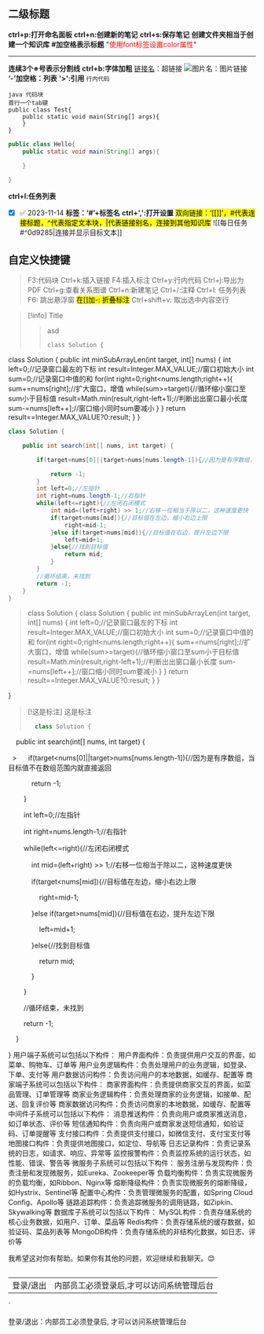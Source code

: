 ## 二级标题

**ctrl+p:打开命名面板**
**ctrl+n:创建新的笔记**
**ctrl+s:保存笔记**
**创建文件夹相当于创建一个知识库**
**#加空格表示标题**
"<font color=red>使用font标签设置color属性</font>"
***
**连续3个※号表示分割线**
**ctrl+b:字体加粗**
[链接名](链接地址)：超链接
![图片名](链接地址)：图片链接
**‘-’加空格：列表**
**'>':引用**
`行内代码` 

	java 代码块
	首行一个tab键
	public class Test{
		public static void main(String[] args){
		}
	}
```java
public class Hello{
	public static void main(String[] args){
		
	}

}
```
**ctrl+l:任务列表**
- [x]  ✅ 2023-11-14
**标签：‘#’+标签名**
**ctrl+',':打开设置**
<mark style="background: [[FF5582A6]];">双向链接：‘[[]]’，#代表连接标题，^代表指定文本块，|代表链接别名，连接到其他知识库</mark>
![[每日任务#^0d9285|连接并显示目标文本]]
## 自定义快捷键
>F3:代码块
>Ctrl+k:插入链接
>F4:插入标注
>Ctrl+y:行内代码
>Ctrl+j:导出为PDF
>Ctrl+g:查看关系图谱
>Ctrl+n:新建笔记
>Ctrl+/:注释
>Ctrl+l: 任务列表
>F6: 跳出悬浮窗
><mark style="background: [[FFB86CA6]];">在[]加-: 折叠标注</mark>
>Ctrl+shift+v: 取出选中内容空行

> [!info] Title
> >asd
>>```
> >class Solution {
class Solution {
    public int minSubArrayLen(int target, int[] nums) {
        int left=0;//记录窗口最左的下标
        int result=Integer.MAX_VALUE;//窗口初始大小
        int sum=0;//记录窗口中值的和
        for(int right=0;right<nums.length;right++){
            sum+=nums[right];//扩大窗口，增值
            while(sum>=target){//循环缩小窗口至sum小于目标值
                result=Math.min(result,right-left+1);//判断出出窗口最小长度
                sum-=nums[left++];//窗口缩小同时sum要减小
            }
        }
        return result==Integer.MAX_VALUE?0:result;
    }
}

```java
class Solution {

    public int search(int[] nums, int target) {

        if(target<nums[0]||target>nums[nums.length-1]){//因为是有序数组，当目标值不在数组范围内就直接返

            return -1;
        }
        int left=0;//左指针
        int right=nums.length-1;//右指针
        while(left<=right){//左闭右闭模式
            int mid=(left+right) >> 1;//右移一位相当于除以二，这种速度更快
            if(target<nums[mid]){//目标值在左边，缩小右边上限
                right=mid-1;
            }else if(target>nums[mid]){//目标值在右边，提升左边下限
                left=mid+1;
            }else{//找到目标值
                return mid;
            }
        }
        //循环结束，未找到
        return -1;
    }
}
```
> class Solution {
class Solution {
    public int minSubArrayLen(int target, int[] nums) {
        int left=0;//记录窗口最左的下标
        int result=Integer.MAX_VALUE;//窗口初始大小
        int sum=0;//记录窗口中值的和
        for(int right=0;right<nums.length;right++){
            sum+=nums[right];//扩大窗口，增值
            while(sum>=target){//循环缩小窗口至sum小于目标值
                result=Math.min(result,right-left+1);//判断出出窗口最小长度
                sum-=nums[left++];//窗口缩小同时sum要减小
            }
        }
        return result==Integer.MAX_VALUE?0:result;
    }
}

  

}
>
>
> 



> [!这是标注] 这是标注
>```java
>	class Solution {
>
    public int search(int[] nums, int target) {
>
  >      if(target<nums[0]||target>nums[nums.length-1]){//因为是有序数组，当目标值不在数组范围内就直接返回
>
            return -1;
>
        }
>
        int left=0;//左指针
>
        int right=nums.length-1;//右指针
>
        while(left<=right){//左闭右闭模式
>
            int mid=(left+right) >> 1;//右移一位相当于除以二，这种速度更快
>
            if(target<nums[mid]){//目标值在左边，缩小右边上限
>
                right=mid-1;
>
            }else if(target>nums[mid]){//目标值在右边，提升左边下限

                left=mid+1;

            }else{//找到目标值

                return mid;

            }

        }

        //循环结束，未找到

        return -1;

    }

  

}
 用户端子系统可以包括以下构件：
    用户界面构件：负责提供用户交互的界面，如菜单、购物车、订单等
    用户业务逻辑构件：负责处理用户的业务逻辑，如登录、下单、支付等
    用户数据访问构件：负责访问用户的本地数据，如缓存、配置等
 商家端子系统可以包括以下构件：
    商家界面构件：负责提供商家交互的界面，如菜品管理、订单管理等
    商家业务逻辑构件：负责处理商家的业务逻辑，如接单、配送、回复评价等
    商家数据访问构件：负责访问商家的本地数据，如缓存、配置等
 中间件子系统可以包括以下构件：
    消息推送构件：负责向用户或商家推送消息，如订单状态、评价等
    短信通知构件：负责向用户或商家发送短信通知，如验证码、订单提醒等
    支付接口构件：负责提供支付接口，如微信支付、支付宝支付等
    地图接口构件：负责提供地图接口，如定位、导航等
    日志记录构件：负责记录系统的日志，如请求、响应、异常等
    监控报警构件：负责监控系统的运行状态，如性能、错误、警告等
 微服务子系统可以包括以下构件：
    服务注册与发现构件：负责注册和发现微服务，如Eureka、Zookeeper等
    负载均衡构件：负责实现微服务的负载均衡，如Ribbon、Nginx等
    熔断降级构件：负责实现微服务的熔断降级，如Hystrix、Sentinel等
    配置中心构件：负责管理微服务的配置，如Spring Cloud Config、Apollo等
    链路追踪构件：负责追踪微服务的调用链路，如Zipkin、Skywalking等
 数据库子系统可以包括以下构件：
    MySQL构件：负责存储系统的核心业务数据，如用户、订单、菜品等
    Redis构件：负责存储系统的缓存数据，如验证码、菜品列表等
    MongoDB构件：负责存储系统的非结构化数据，如日志、评价等

我希望这对你有帮助。如果你有其他的问题，欢迎继续和我聊天。😊
>```
> 
|   |   |
|---|---|
|登录/退出|内部员工必须登录后,才可以访问系统管理后台|
`


 登录/退出：内部员工必须登录后, 才可以访问系统管理后台 
 













